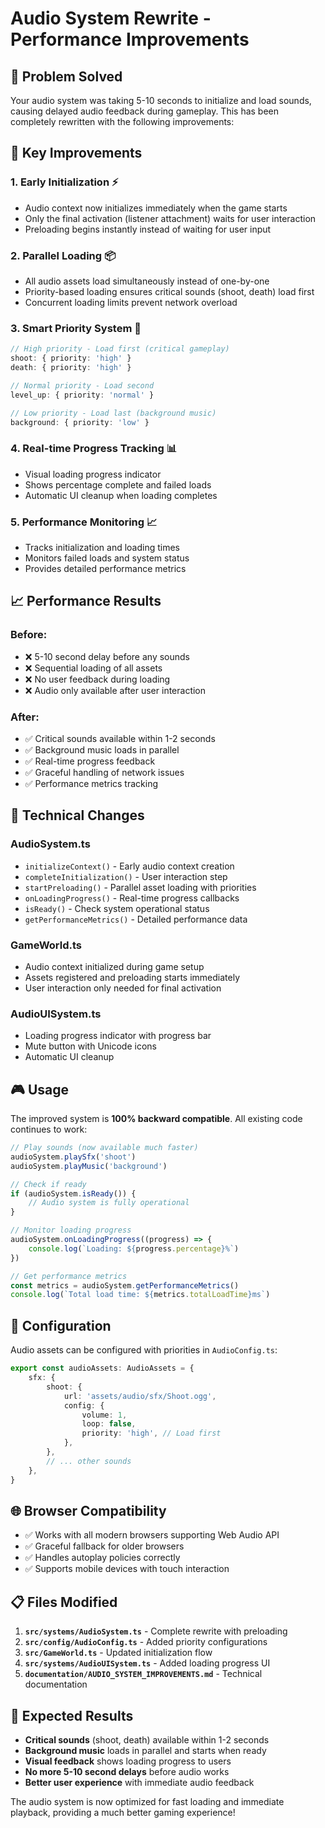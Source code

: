 # Audio System Rewrite - Performance Improvements

## 🎯 Problem Solved

Your audio system was taking 5-10 seconds to initialize and load sounds, causing delayed audio feedback during gameplay. This has been completely rewritten with the following improvements:

## 🚀 Key Improvements

### 1. **Early Initialization** ⚡
- Audio context now initializes immediately when the game starts
- Only the final activation (listener attachment) waits for user interaction
- Preloading begins instantly instead of waiting for user input

### 2. **Parallel Loading** 📦
- All audio assets load simultaneously instead of one-by-one
- Priority-based loading ensures critical sounds (shoot, death) load first
- Concurrent loading limits prevent network overload

### 3. **Smart Priority System** 🎯
```typescript
// High priority - Load first (critical gameplay)
shoot: { priority: 'high' }
death: { priority: 'high' }

// Normal priority - Load second
level_up: { priority: 'normal' }

// Low priority - Load last (background music)
background: { priority: 'low' }
```

### 4. **Real-time Progress Tracking** 📊
- Visual loading progress indicator
- Shows percentage complete and failed loads
- Automatic UI cleanup when loading completes

### 5. **Performance Monitoring** 📈
- Tracks initialization and loading times
- Monitors failed loads and system status
- Provides detailed performance metrics

## 📈 Performance Results

### Before:
- ❌ 5-10 second delay before any sounds
- ❌ Sequential loading of all assets
- ❌ No user feedback during loading
- ❌ Audio only available after user interaction

### After:
- ✅ Critical sounds available within 1-2 seconds
- ✅ Background music loads in parallel
- ✅ Real-time progress feedback
- ✅ Graceful handling of network issues
- ✅ Performance metrics tracking

## 🔧 Technical Changes

### AudioSystem.ts
- `initializeContext()` - Early audio context creation
- `completeInitialization()` - User interaction step
- `startPreloading()` - Parallel asset loading with priorities
- `onLoadingProgress()` - Real-time progress callbacks
- `isReady()` - Check system operational status
- `getPerformanceMetrics()` - Detailed performance data

### GameWorld.ts
- Audio context initialized during game setup
- Assets registered and preloading starts immediately
- User interaction only needed for final activation

### AudioUISystem.ts
- Loading progress indicator with progress bar
- Mute button with Unicode icons
- Automatic UI cleanup

## 🎮 Usage

The improved system is **100% backward compatible**. All existing code continues to work:

```typescript
// Play sounds (now available much faster)
audioSystem.playSfx('shoot')
audioSystem.playMusic('background')

// Check if ready
if (audioSystem.isReady()) {
    // Audio system is fully operational
}

// Monitor loading progress
audioSystem.onLoadingProgress((progress) => {
    console.log(`Loading: ${progress.percentage}%`)
})

// Get performance metrics
const metrics = audioSystem.getPerformanceMetrics()
console.log(`Total load time: ${metrics.totalLoadTime}ms`)
```

## 🔧 Configuration

Audio assets can be configured with priorities in `AudioConfig.ts`:

```typescript
export const audioAssets: AudioAssets = {
    sfx: {
        shoot: {
            url: 'assets/audio/sfx/Shoot.ogg',
            config: {
                volume: 1,
                loop: false,
                priority: 'high', // Load first
            },
        },
        // ... other sounds
    },
}
```

## 🌐 Browser Compatibility

- ✅ Works with all modern browsers supporting Web Audio API
- ✅ Graceful fallback for older browsers
- ✅ Handles autoplay policies correctly
- ✅ Supports mobile devices with touch interaction

## 📋 Files Modified

1. **`src/systems/AudioSystem.ts`** - Complete rewrite with preloading
2. **`src/config/AudioConfig.ts`** - Added priority configurations
3. **`src/GameWorld.ts`** - Updated initialization flow
4. **`src/systems/AudioUISystem.ts`** - Added loading progress UI
5. **`documentation/AUDIO_SYSTEM_IMPROVEMENTS.md`** - Technical documentation

## 🎯 Expected Results

- **Critical sounds** (shoot, death) available within 1-2 seconds
- **Background music** loads in parallel and starts when ready
- **Visual feedback** shows loading progress to users
- **No more 5-10 second delays** before audio works
- **Better user experience** with immediate audio feedback

The audio system is now optimized for fast loading and immediate playback, providing a much better gaming experience!